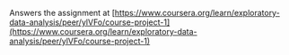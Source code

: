 Answers the assignment at [https://www.coursera.org/learn/exploratory-data-analysis/peer/ylVFo/course-project-1](https://www.coursera.org/learn/exploratory-data-analysis/peer/ylVFo/course-project-1)
